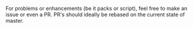 For problems or enhancements (be it packs or script), feel free to make an issue or even a PR.
PR's should ideally be rebased on the current state of master.
